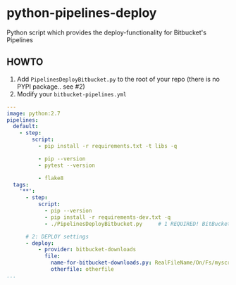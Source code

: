 # python-pipelines-deploy

Python script which provides the deploy-functionality for Bitbucket's Pipelines

## HOWTO

1. Add `PipelinesDeployBitbucket.py` to the root of your repo (there is no PYPI package.. see #2)
2. Modify your `bitbucket-pipelines.yml`

```yaml
---
image: python:2.7
pipelines:
  default:
    - step:
        script:
          - pip install -r requirements.txt -t libs -q

          - pip --version
          - pytest --version

          - flake8
  tags:
    '**':
      - step:
          script:
            - pip --version
            - pip install -r requirements-dev.txt -q
            - ./PipelinesDeployBitbucket.py		# 1 REQUIRED! BitBucket won't start deploy automatically

      # 2: DEPLOY settings
      - deploy:
          - provider: bitbucket-downloads
            file:
              name-for-bitbucket-downloads.py: RealFileName/On/Fs/myscript.py
              otherfile: otherfile
...
```
